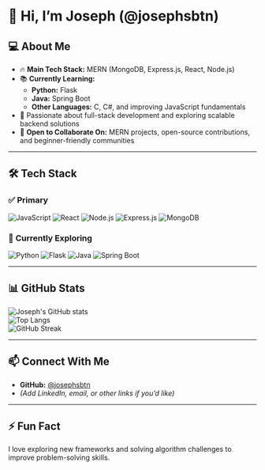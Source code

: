 # 👋 Hi, I’m Joseph (@josephsbtn)

## 💻 About Me
- 🔥 **Main Tech Stack:** MERN (MongoDB, Express.js, React, Node.js)  
- 📚 **Currently Learning:**  
  - **Python:** Flask  
  - **Java:** Spring Boot  
  - **Other Languages:** C, C#, and improving JavaScript fundamentals  
- 🌱 Passionate about full-stack development and exploring scalable backend solutions  
- 🤝 **Open to Collaborate On:** MERN projects, open-source contributions, and beginner-friendly communities  

---

## 🛠 Tech Stack

### ✅ **Primary**
![JavaScript](https://img.shields.io/badge/JavaScript-F7DF1E?style=for-the-badge&logo=javascript&logoColor=black)
![React](https://img.shields.io/badge/React-20232A?style=for-the-badge&logo=react&logoColor=61DAFB)
![Node.js](https://img.shields.io/badge/Node.js-43853D?style=for-the-badge&logo=node.js&logoColor=white)
![Express.js](https://img.shields.io/badge/Express.js-404D59?style=for-the-badge)
![MongoDB](https://img.shields.io/badge/MongoDB-4EA94B?style=for-the-badge&logo=mongodb&logoColor=white)

### 🚀 **Currently Exploring**
![Python](https://img.shields.io/badge/Python-3776AB?style=for-the-badge&logo=python&logoColor=white)
![Flask](https://img.shields.io/badge/Flask-000000?style=for-the-badge&logo=flask&logoColor=white)
![Java](https://img.shields.io/badge/Java-007396?style=for-the-badge&logo=java&logoColor=white)
![Spring Boot](https://img.shields.io/badge/Spring_Boot-6DB33F?style=for-the-badge&logo=spring-boot&logoColor=white)

---

## 📊 GitHub Stats

![Joseph's GitHub stats](https://github-readme-stats.vercel.app/api?username=josephsbtn&show_icons=true&theme=tokyonight)  
![Top Langs](https://github-readme-stats.vercel.app/api/top-langs/?username=josephsbtn&layout=compact&theme=tokyonight)  
![GitHub Streak](https://streak-stats.demolab.com?user=josephsbtn&theme=tokyonight&hide_border=true)

---

## 📫 Connect With Me
- **GitHub:** [@josephsbtn](https://github.com/josephsbtn)  
- *(Add LinkedIn, email, or other links if you’d like)*

---

## ⚡ Fun Fact
I love exploring new frameworks and solving algorithm challenges to improve problem-solving skills.
